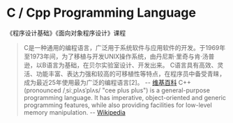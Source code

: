 # C / Cpp Programming Language

《程序设计基础》《面向对象程序设计》课程

> C是一种通用的编程语言，广泛用于系统软件与应用软件的开发。于1969年至1973年间，为了移植与开发UNIX操作系统，由丹尼斯·里奇与肯·汤普逊，以B语言为基础，在贝尔实验室设计、开发出来。 C语言具有高效、灵活、功能丰富、表达力强和较高的可移植性等特点，在程序员中备受青睐，成为最近25年使用最为广泛的编程语言[2]。 -- [维基百科](https://zh.wikipedia.org/wiki/C%E8%AF%AD%E8%A8%80)
> C++ (pronounced /ˌsiːˌplʌsˈplʌs/ "cee plus plus") is a general-purpose programming language. It has imperative, object-oriented and generic programming features, while also providing facilities for low-level memory manipulation. -- [Wikipedia](https://en.wikipedia.org/wiki/C%2B%2B)
